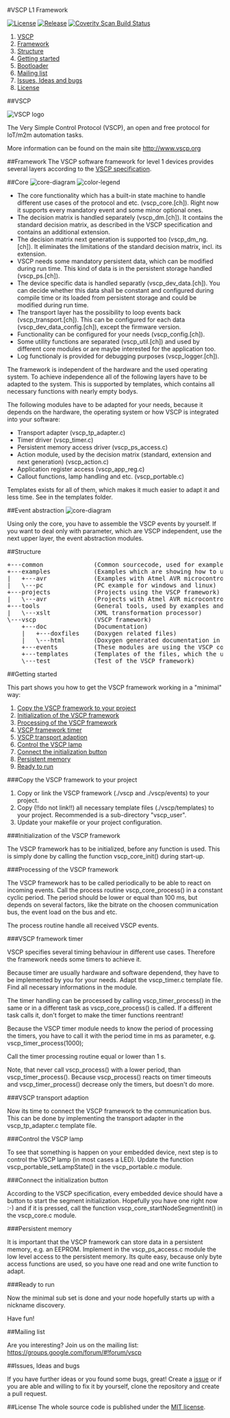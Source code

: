 #VSCP L1 Framework

[![License](https://img.shields.io/badge/license-MIT-blue.svg)](http://choosealicense.com/licenses/mit/)
[![Release](https://img.shields.io/github/release/BlueAndi/vscp-framework.svg)](https://github.com/BlueAndi/vscp-framework/releases)
[![Coverity Scan Build Status](https://img.shields.io/coverity/scan/4825.svg)](https://scan.coverity.com/projects/4825?tab=overview)

1. [VSCP](https://github.com/BlueAndi/vscp-framework#vscp)
2. [Framework](https://github.com/BlueAndi/vscp-framework#framework)
3. [Structure](https://github.com/BlueAndi/vscp-framework#structure)
4. [Getting started](https://github.com/BlueAndi/vscp-framework#getting-started)
5. [Bootloader](https://github.com/BlueAndi/vscp-framework/tree/master/vscp/bootloader)
6. [Mailing list](https://github.com/BlueAndi/vscp-framework#mailing-list)
7. [Issues, Ideas and bugs](https://github.com/BlueAndi/vscp-framework#issues-ideas-and-bugs)
8. [License](https://github.com/BlueAndi/vscp-framework#license)

##VSCP

![VSCP logo](http://vscp.org/images/vscp_logo.jpg)

The Very Simple Control Protocol (VSCP), an open and free protocol for IoT/m2m automation tasks.

More information can be found on the main site http://www.vscp.org

##Framework
The VSCP software framework for level 1 devices provides several layers according to the [VSCP specification](http://www.vscp.org/docs/vscpspec/doku.php).

##Core
![core-diagram](https://github.com/BlueAndi/vscp-framework/blob/master/vscp/doc/doxfiles/vscp_modules.png)
![color-legend](https://github.com/BlueAndi/vscp-framework/blob/master/vscp/doc/doxfiles/vscp_modules_color_legend.png)

* The core functionality which has a built-in state machine to handle different use cases of the protocol and etc. (vscp\_core.[ch]). Right now it supports every mandatory event and some minor optional ones.
* The decision matrix is handled separately (vscp\_dm.[ch]). It contains the standard decision matrix, as described in the VSCP specification and contains an additional extension.
* The decision matrix next generation is supported too (vscp\_dm\_ng.[ch]). It eliminates the limitations of the standard decision matrix, incl. its extension.
* VSCP needs some mandatory persistent data, which can be modified during run time. This kind of data is in the persistent storage handled (vscp\_ps.[ch]).
* The device specific data is handled separatly (vscp\_dev\_data.[ch]). You can decide whether this data shall be constant and configured during compile time or its loaded from persistent storage and could be modified during run time.
* The transport layer has the possibility to loop events back (vscp_transport.[ch]).
    This can be configured for each data (vscp\_dev\_data_config.[ch]), except the firmware version.
* Functionality can be configured for your needs (vscp_config.[ch]).
* Some utility functions are separated (vscp\_util.[ch]) and used by different core modules or are maybe interested for the application too.
* Log functionaly is provided for debugging purposes (vscp\_logger.[ch]).

The framework is independent of the hardware and the used operating system. To achieve independence all of the following
layers have to be adapted to the system. This is supported by templates, which contains all necessary functions with nearly empty
bodys.

The following modules have to be adapted for your needs, because it depends on the hardware, the operating system or
how VSCP is integrated into your software:
* Transport adapter (vscp\_tp\_adapter.c)
* Timer driver (vscp\_timer.c)
* Persistent memory access driver (vscp\_ps\_access.c)
* Action module, used by the decision matrix (standard, extension and next generation) (vscp\_action.c)
* Application register access (vscp\_app\_reg.c)
* Callout functions, lamp handling and etc. (vscp\_portable.c)

Templates exists for all of them, which makes it much easier to adapt it and less time. See in the templates folder.

##Event abstraction
![core-diagram](https://github.com/BlueAndi/vscp-framework/blob/master/vscp/doc/doxfiles/vscp_event_modules.png)

Using only the core, you have to assemble the VSCP events by yourself. If you want to deal only with parameter, which are
VSCP independent, use the next upper layer, the event abstraction modules.

##Structure

<pre>
+---common              (Common sourcecode, used for examples and projects)
+---examples            (Examples which are showing how to use the VSCP framework)
|   +---avr             (Examples with Atmel AVR microcontrollers)
|   \---pc              (PC example for windows and linux)
+---projects            (Projects using the VSCP framework)
|   \---avr             (Projects with Atmel AVR microcontrollers)
+---tools               (General tools, used by examples and projects)
|   \---xslt            (XML transformation processor)
\---vscp                (VSCP framework)
    +---doc             (Documentation)
    |   +---doxfiles    (Doxygen related files)
    |   \---html        (Doxygen generated documentation in HTML)
    +---events          (These modules are using the VSCP core to send CLASS1 dedicated events)
    +---templates       (Templates of the files, which the user shall adapt to its needs)
    \---test            (Test of the VSCP framework)
</pre>

##Getting started

This part shows you how to get the VSCP framework working in a "minimal" way:

1. [Copy the VSCP framework to your project](https://github.com/BlueAndi/vscp-framework/blob/master/README.md#copy-the-vscp-framework-to-your-project)
2. [Initialization of the VSCP framework](https://github.com/BlueAndi/vscp-framework/blob/master/README.md#initialization-of-the-vscp-framework)
3. [Processing of the VSCP framework](https://github.com/BlueAndi/vscp-framework/blob/master/README.md#processing-of-the-vscp-framework)
4. [VSCP framework timer](https://github.com/BlueAndi/vscp-framework/blob/master/README.md#vscp-framework-timer)
5. [VSCP transport adaption](https://github.com/BlueAndi/vscp-framework/blob/master/README.md#vscp-transport-adaption)
6. [Control the VSCP lamp](https://github.com/BlueAndi/vscp-framework/blob/master/README.md#control-the-vscp-lamp)
7. [Connect the initialization button](https://github.com/BlueAndi/vscp-framework/blob/master/README.md#connect-the-initialization-button)
8. [Persistent memory](https://github.com/BlueAndi/vscp-framework/blob/master/README.md#persistent-memory)
9. [Ready to run](https://github.com/BlueAndi/vscp-framework/blob/master/README.md#ready-to-run)

###Copy the VSCP framework to your project

1. Copy or link the VSCP framework (./vscp and ./vscp/events) to your project.
2. Copy (!!do not link!!) all necessary template files (./vscp/templates) to your project. Recommended is a sub-directory "vscp_user".
3. Update your makefile or your project configuration.
 
###Initialization of the VSCP framework

The VSCP framework has to be initialized, before any function is used. This is simply done
by calling the function vscp\_core\_init() during start-up.

###Processing of the VSCP framework

The VSCP framework has to be called periodically to be able to react on incoming events.
Call the process routine vscp\_core\_process() in a constant cyclic period. The period should be
lower or equal than 100 ms, but depends on several factors, like the bitrate on the choosen
communication bus, the event load on the bus and etc.

The process routine handle all received VSCP events.

###VSCP framework timer

VSCP specifies several timing behaviour in different use cases. Therefore the framework needs some
timers to achieve it.

Because timer are usually hardware and software dependend, they have to be implemented by you for your needs.
Adapt the vscp_timer.c template file. Find all necessary informations in the module.

The timer handling can be processed by calling vscp\_timer\_process() in the same or in a different task as vscp\_core\_process() is called.
If a different task calls it, don't forget to make the timer functions reentrant!

Because the VSCP timer module needs to know the period of processing the timers, you have to call it with the
period time in ms as parameter, e.g. vscp\_timer\_process(1000);

Call the timer processing routine equal or lower than 1 s.

Note, that never call vscp\_process() with a lower period, than vscp\_timer\_process(). Because vscp\_process() reacts
on timer timeouts and vscp\_timer\_process() decrease only the timers, but doesn't do more.

###VSCP transport adaption

Now its time to connect the VSCP framework to the communication bus. This can be done by implementing the transport
adapter in the vscp\_tp\_adapter.c template file.

###Control the VSCP lamp

To see that something is happen on your embedded device, next step is to control the VSCP lamp (in most cases a LED).
Update the function vscp\_portable\_setLampState() in the vscp\_portable.c module.

###Connect the initialization button

According to the VSCP specification, every embedded device should have a button to start the segment initialization.
Hopefully you have one right now :-) and if it is pressed, call the function vscp\_core\_startNodeSegmentInit() in the
vscp\_core.c module.

###Persistent memory

It is important that the VSCP framework can store data in a persistent memory, e.g. an EEPROM. Implement in the
vscp\_ps\_access.c module the low level access to the persistent memory. Its quite easy, because only byte access
functions are used, so you have one read and one write function to adapt.

###Ready to run

Now the minimal sub set is done and your node hopefully starts up with a nickname discovery.

Have fun!

##Mailing list

Are you interesting? Join us on the mailing list: https://groups.google.com/forum/#!forum/vscp

##Issues, Ideas and bugs

If you have further ideas or you found some bugs, great! Create a [issue](https://github.com/BlueAndi/vscp-framework/issues) or if
you are able and willing to fix it by yourself, clone the repository and create a pull request.

##License
The whole source code is published under the [MIT license](http://choosealicense.com/licenses/mit/).
